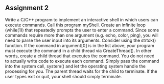 ## Assignment 2
Write a C/C++ program to implement an interactive shell in which users can execute commands. Call this program myShell. Create an infinite loop (while(1)) that repeatedly prompts the user to enter a command. Since some commands require more than one argument (e.g. echo, color, ping), you will need to parse the user input into its arguments. Consider using the strtok() function. If the command in argument[0] is in the list above, your program must execute the command in a child thread via CreateThread(). In other words, create a child thread that executes the command.  You do not need to actually write code to execute each command.  Simply pass the command into the system call, system() and let the operating system handle the processing for you.  The parent thread waits for the child to terminate. If the user types exit or quit, your shell should simply terminate.

